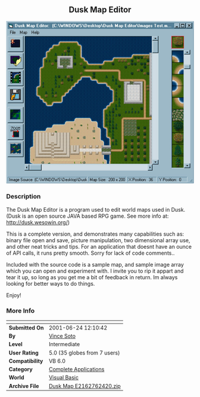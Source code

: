 ﻿<div align="center">

## Dusk Map Editor

<img src="PIC20016241333228864.jpg">
</div>

### Description

The Dusk Map Editor is a program used to edit world maps used in Dusk. (Dusk is an open source JAVA based RPG game. See more info at: http://dusk.wesowin.org/)

This is a complete version, and demonstrates many capabilities such as: binary file open and save, picture manipulation, two dimensional array use, and other neat tricks and tips. For an application that doesnt have an ounce of API calls, it runs pretty smooth. Sorry for lack of code comments..

Included with the source code is a sample map, and sample image array which you can open and experiment with. I invite you to rip it appart and tear it up, so long as you get me a bit of feedback in return. Im always looking for better ways to do things.

Enjoy!
 
### More Info
 


<span>             |<span>
---                |---
**Submitted On**   |2001-06-24 12:10:42
**By**             |[Vince Soto](https://github.com/Planet-Source-Code/PSCIndex/blob/master/ByAuthor/vince-soto.md)
**Level**          |Intermediate
**User Rating**    |5.0 (35 globes from 7 users)
**Compatibility**  |VB 6\.0
**Category**       |[Complete Applications](https://github.com/Planet-Source-Code/PSCIndex/blob/master/ByCategory/complete-applications__1-27.md)
**World**          |[Visual Basic](https://github.com/Planet-Source-Code/PSCIndex/blob/master/ByWorld/visual-basic.md)
**Archive File**   |[Dusk Map E2162762420\.zip](https://github.com/Planet-Source-Code/vince-soto-dusk-map-editor__1-24392/archive/master.zip)








